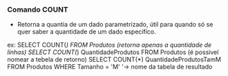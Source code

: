 ### Comando COUNT
- Retorna a quantia de um dado parametrizado, útil para quando só se quer saber a quantidade de um dado específico.

ex: SELECT COUNT(*) FROM Produtos (retorna apenas a quantidade de linhas)
    SELECT COUNT(*) QuantidadeProdutos FROM Produtos (é possivel nomear a tebela de retorno)
    SELECT COUNT(*) QuantidadeProdutosTamM FROM Produtos WHERE Tamanho = 'M' 
                        '-> nome da tabela de resultado
